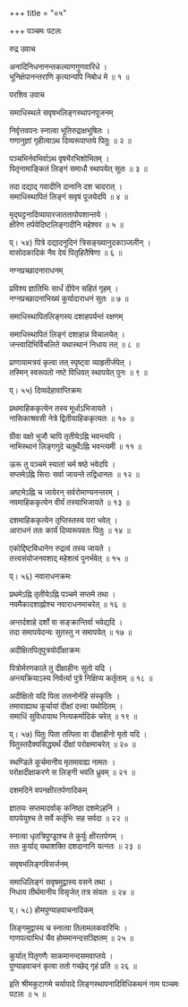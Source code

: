 +++
title = "०५"

+++
पञ्चमः पटलः  
  
रुद्र उवाच  
  
अनादिनिधनानन्तकल्याणगुणवारिधे ।  
भूनिक्षेपानन्तराणि कृत्यान्यपि निबोध मे ॥ १ ॥  
  
परशिव उवाच  
  
समाधिस्थले सवृषभलिङ्गस्थापनपूजनम्  
  
निर्वृत्तवपनः स्नात्वा भूतिरुद्राक्षभूषितः ।  
गणानुज्ञां गृहीत्वाऽथ दिव्यरूपाप्तये पितुः ॥ २ ॥  
  
पञ्चभिर्नवभिर्वाऽथ वृषभैरभिशोभितम् ।  
पितृनामाङ्कितं लिङ्गं समाधौ स्थापयेत् सुतः ॥ ३ ॥  
  
तदा दद्याद् गवादीनि दानानि दश चादरात् ।  
समाधिस्थापितं लिङ्गं सवृषं पूजयेदपि ॥ ४ ॥  
  
मृद्घट्टनादिव्यापारजाततापोपशान्तये ।  
क्षीरेण तर्पयेदिष्टलिङ्गादीनि महेश्वर ॥ ५ ॥  
  
प्। ५४) पित्रे दद्यादनुदिनं त्रिसङ्ख्यानुदकाञ्जलीन् ।  
वासोदकादिकं नैव देयं पितृहितैषिणा ॥ ६ ॥  
  
नग्नप्रच्छादनाराधनम्  
  
प्रविश्य ज्ञातिभिः सार्धं दीपेन सहितं गृहम् ।  
नग्नप्रच्छादनाभिख्यं कुर्यादाराधनं सुतः ॥ ७ ॥  
  
समाधिस्थापितलिङ्गस्य दशाहपर्यन्तं रक्षणम्  
  
समाधिस्थापितं लिङ्गं दशाहान्न विचालयेत् ।  
जन्त्वादिभिर्विचलिते यथास्थानं निधाय तत् ॥ ८ ॥  
  
प्राणायामत्रयं कृत्वा तत् स्पृष्ट्वा व्याहृतीर्जपेत् ।  
तस्मिन् स्वरूपतो नष्टे विधिवत् स्थापयेत् पुनः ॥ ९ ॥  
  
प्। ५५) दिव्यदेहावाप्तिक्रमः  
  
प्रथमाहिककृत्येन तस्य मूर्धाऽभिजायते ।  
नासिकाश्रवसी नेत्रे द्वितीयाहिककृत्यतः ॥ १० ॥  
  
ग्रीवा वक्षो भुजौ चापि तृतीयेऽह्नि भवन्त्यपि ।  
नाभिस्थानं लिङ्गगुदे चतुर्थेऽह्नि भवन्त्यमी ॥ ११ ॥  
  
ऊरू तु पञ्चमे स्यातां चर्म षष्ठे भवेदपि ।  
सप्तमेऽह्नि सिराः सर्वा जायन्ते तद्विधानतः ॥ १२ ॥  
  
अष्टमेऽह्नि च जायेरन् सर्वरोमाण्यनन्तरम् ।  
नवमाहिककृत्येन वीर्यं तस्याभिजायते ॥ १३ ॥  
  
दशमाहिककृत्येन तृप्तिस्तस्य परा भवेत् ।  
आराधनं ततः कार्यं दिव्यरूपवतः पितुः ॥ १४ ॥  
  
एकोद्दिष्टविधानेन रुद्रत्वं तस्य जायते ।  
तत्त्वसंयोजनवशाद् महेशत्वं पुनर्भवेत् ॥ १५ ॥  
  
प्। ५६) नवाराधनक्रमः  
  
प्रथमेऽह्नि तृतीयेऽह्नि पञ्चमे सप्तमे तथा ।  
नवमैकादशाह्नोश्च नवाराधनमाचरेत् ॥ १६ ॥  
  
अन्तर्दशाहे दर्शो वा सङ्क्रान्तिर्वा भवेद्यदि ।  
तदा समापयेदन्यः सुतस्तु न समापयेत् ॥ १७ ॥  
  
अदीक्षितपितृपुत्रयोर्दीक्षाक्रमः  
  
पित्रोर्मरणकाले तु दीक्षाहीनः सुतो यदि ।  
अन्त्यक्रियाऽस्य निर्वर्त्या पुत्रे निक्षिप्य कर्तृताम् ॥ १८ ॥  
  
अदीक्षितो यदि पिता तत्तनोर्नहि संस्कृतिः ।  
तमावाह्याथ कूर्चायां दीक्षां दत्त्वा यथोदितम् ।  
समाधिं सुविधायाथ नित्यकर्मादिकं चरेत् ॥ १९ ॥  
  
प्। ५७) पितुः पिता तत्पिता वा दीक्षाहीनो मृतो यदि ।  
पितुस्तदैक्यसिद्ध्यर्थं दीक्षां परोक्षमाचरेत् ॥ २० ॥  
  
स्थण्डिले कूर्चमानीय मृतमावाह्य नामतः ।  
परोक्षदीक्षाकरणे स लिङ्गी भवति ध्रुवम् ॥ २१ ॥  
  
दशमदिने वपनक्षीरतर्पणादिकम्  
  
ज्ञातयः सप्तमादर्वाक् कनिष्ठा दशमेऽहनि ।  
वापयेयुश्च ते सर्वे कर्तृभिः सह सर्वदा ॥ २२ ॥  
  
स्नात्वा धृतत्रिपुण्ड्राश्च ते कुर्युः क्षीरतर्पणम् ।  
ततः कुर्याद् यथाशक्ति दशदानानि यत्नतः ॥ २३ ॥  
  
सवृषभलिङ्गविसर्जनम्  
  
समाधिलिङ्गं सवृषमुद्वास्य वसने तथा ।  
निधाय तीर्थमानीय विसृजेत् तत्र संयतः ॥ २४ ॥  
  
प्। ५८) होमपुण्याहवाचनादिकम्  
  
लिङ्गमुद्वास्य च स्नात्वा तिलामलकवारिभिः ।  
गाणपत्याभिधं चैव होममानन्दसञ्ज्ञितम् ॥ २५ ॥  
  
कुर्यात् पितृगणैः साकमानन्दसमवाप्तये ।  
पुण्याहवाचनं कृत्वा ततो गच्छेद् गृहं प्रति ॥ २६ ॥  
  
इति श्रीमकुटागमे चर्यापादे लिङ्गस्थापनादिविधिकथनं नाम पञ्चमः   
पटलः ॥ ५ ॥  
  
  
  
  